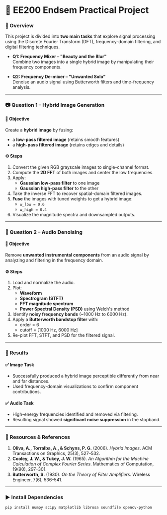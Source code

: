 
# 📁 EE200 Endsem Practical Project

### 🧩 Overview

This project is divided into **two main tasks** that explore signal processing using the Discrete Fourier Transform (DFT), frequency-domain filtering, and digital filtering techniques.

- **Q1: Frequency Mixer – "Beauty and the Blur"**  
  Combine two images into a single hybrid image by manipulating their frequency components.
  
- **Q2: Frequency De-mixer – "Unwanted Solo"**  
  Denoise an audio signal using Butterworth filters and time-frequency analysis.

---

### 📷 Question 1 – Hybrid Image Generation

#### 🔬 Objective
Create a **hybrid image** by fusing:
- a **low-pass filtered image** (retains smooth features)
- a **high-pass filtered image** (retains edges and details)

#### ⚙️ Steps
1. Convert the given RGB grayscale images to single-channel format.
2. Compute the **2D FFT** of both images and center the low frequencies.
3. Apply:
   - **Gaussian low-pass filter** to one image
   - **Gaussian high-pass filter** to the other
4. Take the inverse FFT to recover spatial-domain filtered images.
5. **Fuse** the images with tuned weights to get a hybrid image:
   - `w_low = 0.6`
   - `w_high = 0.4`
6. Visualize the magnitude spectra and downsampled outputs.

---

### 🎵 Question 2 – Audio Denoising

#### 🔬 Objective
Remove **unwanted instrumental components** from an audio signal by analyzing and filtering in the frequency domain.

#### ⚙️ Steps
1. Load and normalize the audio.
2. Plot:
   - **Waveform**
   - **Spectrogram (STFT)**
   - **FFT magnitude spectrum**
   - **Power Spectral Density (PSD)** using Welch's method
3. Identify **noisy frequency bands** (~1000 Hz to 6000 Hz).
4. Apply a **Butterworth bandstop filter** with:
   - order = 6  
   - cutoff = [1000 Hz, 6000 Hz]
5. Re-plot FFT, STFT, and PSD for the filtered signal.

---

### 🧪 Results

#### ✅ Image Task
- Successfully produced a hybrid image perceptible differently from near and far distances.
- Used frequency-domain visualizations to confirm component contributions.

#### ✅ Audio Task
- High-energy frequencies identified and removed via filtering.
- Resulting signal showed **significant noise suppression** in the stopband.

---

### 📎 Resources & References

1. **Oliva, A., Torralba, A., & Schyns, P. G.** (2006). *Hybrid Images*. ACM Transactions on Graphics, 25(3), 527–532.
2. **Cooley, J. W., & Tukey, J. W.** (1965). *An Algorithm for the Machine Calculation of Complex Fourier Series*. Mathematics of Computation, 19(90), 297–301.
3. **Butterworth, S.** (1930). *On the Theory of Filter Amplifiers*. Wireless Engineer, 7(6), 536–541.

---

### ▶️ Install Dependencies
 
```bash
pip install numpy scipy matplotlib librosa soundfile opencv-python
